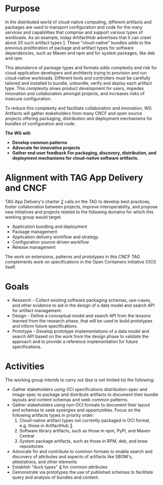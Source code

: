 # Purpose
In the distributed world of cloud-native computing, different artifacts and packages are used to transport configuration and code for the many services and capabilities that comprise and support various types of workloads. As an example, today ArtifactHub advertises that it can crawl about 20 such artifact types [1]. These "cloud-native" bundles adds to the previous proliferation of package and artifact types for software dependencies, such as Maven and npm and for system packages, like deb and rpm.

This abundance of package types and formats adds complexity and risk for cloud application developers and architects trying to provision and run cloud-native workloads. Different tools and controllers must be carefully tailored and installed to bundle, unbundle, verify and deploy each artifact type. This complexity slows product development for users, impedes innovation and collaboration amongst projects, and increases risks of insecure configuration.

To reduce this complexity and facilitate collaboration and innovation, WG Artifacts will gather stakeholders from many CNCF and open source projects offering packaging, distribution and deployment mechanisms for bundles of configuration and code.

**The WG will:**  
* **Develop common patterns**  
*  **Advocate for innovative projects**  
*  **Gather end user feedback**
**For packaging, discovery, distribution, and deployment mechanisms for** **cloud-native software artifacts.**

# Alignment with TAG App Delivery and CNCF
TAG App Delivery's charter [2] calls on the TAG to develop best practices, foster collaboration between projects, improve interoperability, and propose new initiatives and projects related to the following domains for which this working group would target.

* Application bundling and deployment
* Package management
* Application delivery workflow and strategy
* Configuration source-driven workflow
* Release management

The work on extensions, patterns and prototypes in this CNCF TAG complements work on specifications in the Open Containers Initiative (OCI) itself.

# Goals
* Research - Collect existing software packaging schemas, use-cases, and other evidence to aid in the design of a data model and search API for artifact management. 
* Design - Define a conceptual model and search API from the lessons learned from the research phase, that will be used to build prototypes and inform future specifications.
* Prototype - Develop prototype implementations of a data model and search API based on the work from the design phase to validate the approach and to provide a reference implementation for future specifications.

# Activities
The working group intends to carry out (but is not limited to) the following:
* Gather stakeholders using OCI specifications distribution-spec and image-spec to package and distribute artifacts to document their bundle layouts and content schemas and seek common patterns.
* Gather stakeholders using non-OCI formats to document their layout and schemas to seek synergies and opportunities. Focus on the following artifacts types in priority order:
  1. Cloud-native artifact types not currently packaged in OCI format, e.g. those in ArtifactHub [3]
  2. Software library artifacts, such as those in npm, PyPi, and Maven Central
  3. System package artifacts, such as those in RPM, deb, and brew repositories
* Advocate for and contribute to common formats to enable search and discovery of attributes and aspects of artifacts like SBOM's, attestations, and other elements
* Establish "duck types" [4] for common attributes
* Demonstrate via prototypes the use of published schemas to facilitate query and analysis of bundles and content.

[1]: https://artifacthub.io/docs/topics/repositories/
[2]: https://github.com/cncf/toc/blob/main/tags/tag-charters/app-delivery.md#areas-considered-in-scope
[3]: https://artifacthub.io/docs/topics/repositories/
[4]: https://knative.dev/docs/concepts/duck-typing/ 
